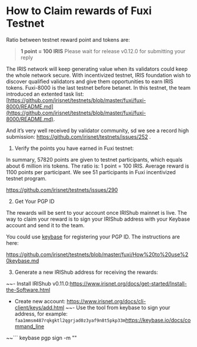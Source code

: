# How to Claim rewards of Fuxi Testnet



Ratio between testnet reward point and tokens are:

> **1 point = 100 IRIS**
> Please wait for release v0.12.0 for submitting your reply

The IRIS network will keep generating value when its validators could keep the whole network secure. With incentivized testnet, IRIS foundation wish to discover qualified validators and give them opportunities to earn IRIS tokens. Fuxi-8000 is the last testnet before betanet. In this testnet, the team introduced an extented task list:[https://github.com/irisnet/testnets/blob/master/fuxi/fuxi-8000/README.md](https://github.com/irisnet/testnets/blob/master/fuxi/fuxi-8000/README.md).

And it’s very well received by validator community, sd we see a record high submission: https://github.com/irisnet/testnets/issues/252 .

1. Verify the points you have earned in Fuxi testnet:

In summary, 57820 points are given to testnet participants, which equals about 6 million iris tokens. The ratio is: 1 point = 100 IRIS. Average reward is 1100 points per participant. We see 51 participants in Fuxi incentivized testnet program.

<https://github.com/irisnet/testnets/issues/290>

2. Get Your PGP ID

The rewards will be sent to your account once IRIShub mainnet is live. The way to claim your reward is to sign your IRIShub address with your Keybase account and send it to the team.

You could use [keybase](http://keybase.io/) for registering your PGP ID. The instructions are here:

<https://github.com/irisnet/testnets/blob/master/fuxi/How%20to%20use%20keybase.md>

3. Generate a new IRIShub address for receiving the rewards:

~~- Install IRIShub v0.11.0:<https://www.irisnet.org/docs/get-started/Install-the-Software.html>
- Create new account: <https://www.irisnet.org/docs/cli-client/keys/add.html>
~~- Use the tool from keybase to sign your address, for example: `faa1mmsm487rqkgktl2qgrjad0z3yaf9n8t5pkp33m`<https://keybase.io/docs/command_line>

~~```
keybase pgp sign -m "<your-address>"
```You could also use in-browser signing from <https://keybase.io/sign> to do this step.4. Fill this form with your signed message <https://goo.gl/forms/j8jP6Gc6zDVXMYkE3>5. Verify your balance in genesis file which will be published at Feb.13~~
